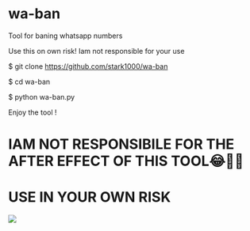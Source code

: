 # wa-ban
Tool for baning whatsapp numbers

Use this on own risk!
Iam not responsible for your use


 $ git clone https://github.com/stark1000/wa-ban


$ cd wa-ban

$ python wa-ban.py

Enjoy the tool !
# IAM NOT RESPONSIBILE FOR THE AFTER EFFECT OF THIS TOOL😂🤞🏻

# USE IN YOUR OWN RISK
  

<p>
<img src= "https://camo.githubusercontent.com/71b837571c48af3aa60a73dbc9d5936aa359d78efbfa8a6743cbbbc16b80ef4d/68747470733a2f2f63646e2e646973636f72646170702e636f6d2f6174746163686d656e74732f3830353930323039333930363630383138362f3830353931333937323533353539303932322f74656e6f722e676966"/>
